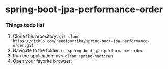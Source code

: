 # spring-boot-jpa-performance-order

### Things todo list

1. Clone this repository: `git clone https://github.com/hendisantika/spring-boot-jpa-performance-order.git`
2. Navigate to the folder: `cd spring-boot-jpa-performance-order`
3. Run the application: `mvn clean spring-boot:run`
4. Open your favorite browser: 


